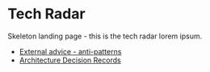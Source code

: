 # Tech Radar

Skeleton landing page - this is the tech radar lorem ipsum.

* [External advice - anti-patterns](external-advice/anti-patterns/anti-patterns.md)
* [Architecture Decision Records](adr.md)
